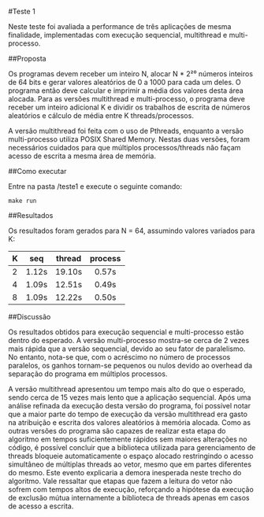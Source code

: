 #Teste 1

Neste teste foi avaliada a performance de três aplicações de mesma finalidade, implementadas com execução sequencial, multithread e multi-processo.

##Proposta

Os programas devem receber um inteiro N, alocar N * 2²⁰ números inteiros de 64 bits e gerar valores aleatórios de 0 a 1000 para cada um deles. O programa então deve calcular e imprimir a média dos valores desta área alocada. Para as versões multithread e multi-processo, o programa deve receber um inteiro adicional K e dividir os trabalhos de escrita de números aleatórios e cálculo de média entre K threads/processos.

A versão multithread foi feita com o uso de Pthreads, enquanto a versão multi-processo utiliza POSIX Shared Memory. Nestas duas versões, foram necessários cuidados para que múltiplos processos/threads não façam acesso de escrita a mesma área de memória.

##Como executar

Entre na pasta /teste1 e execute o seguinte comando:
```
make run
```

##Resultados

Os resultados foram gerados para N = 64, assumindo valores variados para K:

| K  |  seq  | thread | process |
| :--- | :---: | :---: |  :---:  |
| 2  | 1.12s | 19.10s | 0.57s |
| 4  | 1.09s | 12.51s | 0.49s |
| 8  | 1.09s | 12.22s | 0.50s |

##Discussão

Os resultados obtidos para execução sequencial e multi-processo estão dentro do esperado. A versão multi-processo mostra-se cerca de 2 vezes mais rápida que a versão sequencial, devido ao seu fator de paralelismo. No entanto, nota-se que, com o acréscimo no número de processos paralelos, os ganhos tornam-se pequenos ou nulos devido ao overhead da separação do programa em múltiplos processos.

A versão multithread apresentou um tempo mais alto do que o esperado, sendo cerca de 15 vezes mais lento que a aplicação sequencial. Após uma análise refinada da execução desta versão do programa, foi possível notar que a maior parte do tempo de execução da versão multithread era gasto na atribuição e escrita dos valores aleatórios à memória alocada. Como as outras versões do programa são capazes de realizar esta etapa do algoritmo em tempos suficientemente rápidos sem maiores alterações no código, é possível concluir que a biblioteca utilizada para gerenciamento de threads bloqueie automaticamente o espaço alocado restringindo o acesso simultâneo de múltiplas threads ao vetor, mesmo que em partes diferentes do mesmo. Este evento explicaria a demora inesperada neste trecho do algoritmo. Vale ressaltar que etapas que fazem a leitura do vetor não sofrem com tempos altos de execução, reforçando a hipótese da execução de exclusão mútua internamente a biblioteca de threads apenas em casos de acesso a escrita.
